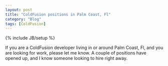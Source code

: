 ```yaml
---
layout: post
title: "ColdFusion positions in Palm Coast, Fl"
category: "Blog"
tags: [ColdFusion]
---
```

{% include JB/setup %}

If you are a ColdFusion developer living in or around Palm Coast, Fl, and you are looking for work, please let me know. A couple of positions have opened up, and I know someone looking to hire right away.